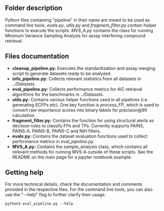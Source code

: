 ## Folder description
Python files containing "pipeline" in their name are meant to be used as command line tools. *evals.py*, *utils.py* and *fragment_filter.py* contain helper functions to execute the scripts. *MVS_A.py* contains the class for running Minimum Variance Sampling Analysis for assay interfering compound retrieval.  

## Files documentation
- **cleanup_pipeline.py:** Executes the standardization and assay merging script to generate datasets ready to be analyzed.  
- **info_pipeline.py:** Collects relevant statistics from all datasets in *../Datasets*.  
- **eval_pipeline.py:** Collects performance metrics for AIC retrieval algorithms for the benchmarks in *../Datasets*.  
- **utils.py:** Contains various helper functions used in all pipelines (i.e. generating ECFPs etc). One key function is *process_FP*, which is used to convert raw importance scores into binary labels for precision@90 calculation.  
- **fragment_filter.py:** Contains the function for using structural alerts as decision rules to classify FPs and TPs. Currently supports PAINS, PAINS-A, PAINS-B, PAINS-C and NIH filters.  
- **evals.py:** Contains the dataset evaluation functions used to collect performance metrics in *eval_pipeline.py*.  
- **MVS_A.py:** Contains the *sample_analysis* class, which contains all relevant methods for running MVS-A outside of these scripts. See the README on the main page for a jupyter notebook example.  

## Getting help
For more technical details, check the documentation and comments provided in the respective files. For the command line tools, you can also use the "--help" flag to further clarify their usage.  
```
python3 eval_pipeline.py --help
```



